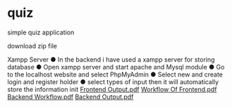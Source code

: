 # quiz
simple quiz application

download zip file

Xampp Server 
● In the backend i have used a xampp server for storing database 
● Open xampp server and start apache and Mysql module 
● Go to the localhost website and select PhpMyAdmin
● Select new and create login and register holder 
● select types of input then it will automatically store the information init
[Frontend Output.pdf](https://github.com/DineshTs-coder/quiz/files/10049176/Frontend.Output.pdf)
[Workflow Of Frontend.pdf](https://github.com/DineshTs-coder/quiz/files/10049177/Workflow.Of.Frontend.pdf)
[Backend Workflow.pdf](https://github.com/DineshTs-coder/quiz/files/10049178/Backend.Workflow.pdf)
[Backend Output.pdf](https://github.com/DineshTs-coder/quiz/files/10049179/Backend.Output.pdf)
